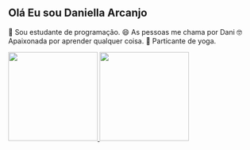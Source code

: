 ## Olá   Eu sou Daniella Arcanjo

 🌱 Sou estudante de programação.
 😄 As pessoas me chama por Dani
 🤓 Apaixonada por aprender qualquer coisa.
 🧘 Particante de yoga.
 
 <div>
  <a href="https://github.com/daniarcanjo">
  <img height="180em" src="https://github-readme-stats.vercel.app/api?username=daniarcanjo&show_icons=true&theme=dracula&include_all_commits=true&count_private=true"/>
  <img height="180em" src="https://github-readme-stats.vercel.app/api/top-langs/?username=daniarcanjo&layout=compact&langs_count=7&theme=dracula"/>
<!--
**daniarcanjo/daniarcanjo** is a ✨ _special_ ✨ repository because its `README.md` (this file) appears on your GitHub profile.

Here are some ideas to get you started:

- 🔭 I’m currently working on ...
- 🌱 I’m currently learning ...
- 👯 I’m looking to collaborate on ...
- 🤔 I’m looking for help with ...
- 💬 Ask me about ...
- 📫 How to reach me: ...
- 😄 Pronouns: ...
- ⚡ Fun fact: ...
-->
